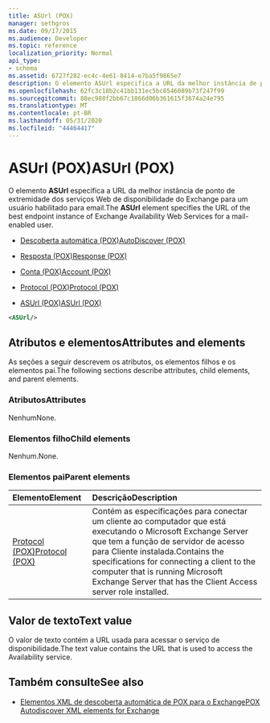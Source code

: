 ```yaml
---
title: ASUrl (POX)
manager: sethgros
ms.date: 09/17/2015
ms.audience: Developer
ms.topic: reference
localization_priority: Normal
api_type:
- schema
ms.assetid: 6727f282-ec4c-4e61-8414-e7ba5f9865e7
description: O elemento ASUrl especifica a URL da melhor instância de ponto de extremidade dos serviços Web de disponibilidade do Exchange para um usuário habilitado para email.
ms.openlocfilehash: 62fc3c18b2c41bb131ec5bc8546089b73f247f99
ms.sourcegitcommit: 88ec988f2bb67c1866d06b361615f3674a24e795
ms.translationtype: MT
ms.contentlocale: pt-BR
ms.lasthandoff: 05/31/2020
ms.locfileid: "44464417"
---
```

# <a name="asurl-pox"></a><span data-ttu-id="37c39-103">ASUrl (POX)</span><span class="sxs-lookup"><span data-stu-id="37c39-103">ASUrl (POX)</span></span>

<span data-ttu-id="37c39-104">O elemento **ASUrl** especifica a URL da melhor instância de ponto de extremidade dos serviços Web de disponibilidade do Exchange para um usuário habilitado para email.</span><span class="sxs-lookup"><span data-stu-id="37c39-104">The **ASUrl** element specifies the URL of the best endpoint instance of Exchange Availability Web Services for a mail-enabled user.</span></span> 
  
- [<span data-ttu-id="37c39-105">Descoberta automática (POX)</span><span class="sxs-lookup"><span data-stu-id="37c39-105">AutoDiscover (POX)</span></span>](autodiscover-pox.md)
  
- [<span data-ttu-id="37c39-106">Resposta (POX)</span><span class="sxs-lookup"><span data-stu-id="37c39-106">Response (POX)</span></span>](response-pox.md)
  
- [<span data-ttu-id="37c39-107">Conta (POX)</span><span class="sxs-lookup"><span data-stu-id="37c39-107">Account (POX)</span></span>](account-pox.md)
  
- [<span data-ttu-id="37c39-108">Protocol (POX)</span><span class="sxs-lookup"><span data-stu-id="37c39-108">Protocol (POX)</span></span>](protocol-pox.md)
  
- [<span data-ttu-id="37c39-109">ASUrl (POX)</span><span class="sxs-lookup"><span data-stu-id="37c39-109">ASUrl (POX)</span></span>](asurl-pox.md)
  
```xml
<ASUrl/>
```

## <a name="attributes-and-elements"></a><span data-ttu-id="37c39-110">Atributos e elementos</span><span class="sxs-lookup"><span data-stu-id="37c39-110">Attributes and elements</span></span>

<span data-ttu-id="37c39-111">As seções a seguir descrevem os atributos, os elementos filhos e os elementos pai.</span><span class="sxs-lookup"><span data-stu-id="37c39-111">The following sections describe attributes, child elements, and parent elements.</span></span>
  
### <a name="attributes"></a><span data-ttu-id="37c39-112">Atributos</span><span class="sxs-lookup"><span data-stu-id="37c39-112">Attributes</span></span>

<span data-ttu-id="37c39-113">Nenhum</span><span class="sxs-lookup"><span data-stu-id="37c39-113">None.</span></span>
  
### <a name="child-elements"></a><span data-ttu-id="37c39-114">Elementos filho</span><span class="sxs-lookup"><span data-stu-id="37c39-114">Child elements</span></span>

<span data-ttu-id="37c39-115">Nenhum.</span><span class="sxs-lookup"><span data-stu-id="37c39-115">None.</span></span>
  
### <a name="parent-elements"></a><span data-ttu-id="37c39-116">Elementos pai</span><span class="sxs-lookup"><span data-stu-id="37c39-116">Parent elements</span></span>

|<span data-ttu-id="37c39-117">**Elemento**</span><span class="sxs-lookup"><span data-stu-id="37c39-117">**Element**</span></span>|<span data-ttu-id="37c39-118">**Descrição**</span><span class="sxs-lookup"><span data-stu-id="37c39-118">**Description**</span></span>|
|:-----|:-----|
|[<span data-ttu-id="37c39-119">Protocol (POX)</span><span class="sxs-lookup"><span data-stu-id="37c39-119">Protocol (POX)</span></span>](protocol-pox.md) <br/> |<span data-ttu-id="37c39-120">Contém as especificações para conectar um cliente ao computador que está executando o Microsoft Exchange Server que tem a função de servidor de acesso para Cliente instalada.</span><span class="sxs-lookup"><span data-stu-id="37c39-120">Contains the specifications for connecting a client to the computer that is running Microsoft Exchange Server that has the Client Access server role installed.</span></span>  <br/> |
   
## <a name="text-value"></a><span data-ttu-id="37c39-121">Valor de texto</span><span class="sxs-lookup"><span data-stu-id="37c39-121">Text value</span></span>

<span data-ttu-id="37c39-122">O valor de texto contém a URL usada para acessar o serviço de disponibilidade.</span><span class="sxs-lookup"><span data-stu-id="37c39-122">The text value contains the URL that is used to access the Availability service.</span></span>
  
## <a name="see-also"></a><span data-ttu-id="37c39-123">Também consulte</span><span class="sxs-lookup"><span data-stu-id="37c39-123">See also</span></span>

- [<span data-ttu-id="37c39-124">Elementos XML de descoberta automática de POX para o Exchange</span><span class="sxs-lookup"><span data-stu-id="37c39-124">POX Autodiscover XML elements for Exchange</span></span>](pox-autodiscover-xml-elements-for-exchange.md)


